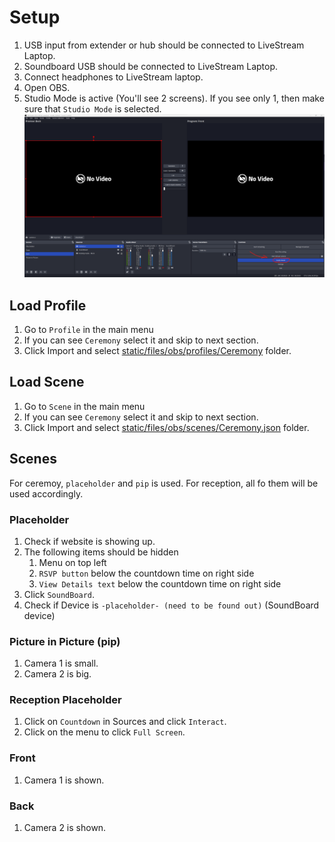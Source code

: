 # Setup

1. USB input from extender or hub should be connected to LiveStream Laptop.
2. Soundboard USB should be connected to LiveStream Laptop.
3. Connect headphones to LiveStream laptop.
4. Open OBS.
5. Studio Mode is active (You'll see 2 screens). If you see only 1, then make sure that `Studio Mode` is selected.
   ![Studio Mode](../../static/Screenshot%202023-02-05%20224533.png)

## Load Profile

1. Go to `Profile` in the main menu
2. If you can see `Ceremony` select it and skip to next section.
3. Click Import and select [static/files/obs/profiles/Ceremony](../../static/files/obs/profiles/Ceremony/) folder.

## Load Scene

1. Go to `Scene` in the main menu
2. If you can see `Ceremony` select it and skip to next section.
3. Click Import and select [static/files/obs/scenes/Ceremony.json](../../static/files/obs/scenes/Ceremony.json) folder.

## Scenes

For ceremoy, `placeholder` and `pip` is used.
For reception, all fo them will be used accordingly.

### Placeholder

1. Check if website is showing up.
2. The following items should be hidden
   1. Menu on top left
   2. `RSVP button` below the countdown time on right side
   3. `View Details text` below the countdown time on right side
3. Click `SoundBoard`.
4. Check if Device is `-placeholder- (need to be found out)` (SoundBoard device)

### Picture in Picture (pip)

1. Camera 1 is small.
2. Camera 2 is big.

### Reception Placeholder

1. Click on `Countdown` in Sources and click `Interact`.
2. Click on the menu to click `Full Screen`.

### Front

1. Camera 1 is shown.

### Back

1. Camera 2 is shown.
